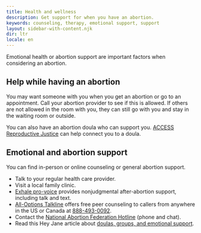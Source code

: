 ```yaml
---
title: Health and wellness
description: Get support for when you have an abortion.
keywords: counseling, therapy, emotional support, support
layout: sidebar-with-content.njk
dir: ltr
locale: en
---
```


Emotional health or abortion support are important factors when considering an abortion.

## Help while having an abortion

You may want someone with you when you get an abortion or go to an appointment. Call your abortion provider to see if this is allowed. If others are not allowed in the room with you, they can still go with you and stay in the waiting room or outside.

You can also have an abortion doula who can support you. [ACCESS Reproductive Justice](https://accessrj.org/case-study/access-reproductive-justice-healthline/) can help connect you to a doula.

## Emotional and abortion support

You can find in-person or online counseling or general abortion support.

- Talk to your regular health care provider.
- Visit a local family clinic.
- [Exhale pro-voice](https://exhaleprovoice.org/) provides nonjudgmental after-abortion support, including talk and text.
- [All-Options Talkline](https://www.all-options.org/) offers free peer counseling to callers from anywhere in the US or Canada at <a href="tel:+1-888-493-0092">888-493-0092</a>.
- Contact the [National Abortion Federation Hotline](https://prochoice.org/patients/naf-hotline/) (phone and chat).
- Read this Hey Jane article about [doulas, groups, and emotional support](https://www.heyjane.co/articles/abortion-support-doulas-groups).
